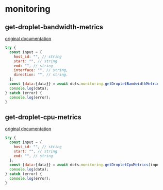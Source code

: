 # monitoring

## get-droplet-bandwidth-metrics
[original documentation](https://docs.digitalocean.com/reference/api/api-reference/#operation/get_droplet_bandwidth_metrics)
```javascript
try {
  const input = {
    host_id: "", // string
    start: "", // string
    end: "", // string
    interface: "", // string,
    direction: "", // string.
  };
  const {data:{data}} = await dots.monitoring.getDropletBandwidthMetrics(input)
  console.log(data);
} catch (error) {
  console.log(error);
}
```

## get-droplet-cpu-metrics
[original documentation](https://docs.digitalocean.com/reference/api/api-reference/#operation/get_droplet_cpu_metrics)
```javascript
try {
  const input = {
    host_id: "", // string
    start: "", // string
    end: "", // string
  };
  const {data:{data}} = await dots.monitoring.getDropletCpuMetrics(input)
  console.log(data);
} catch (error) {
  console.log(error);
}
```
